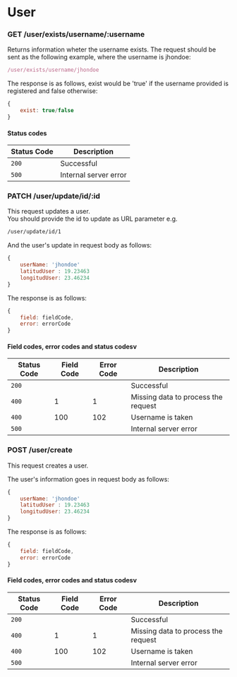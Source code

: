 # User

### GET /user/exists/username/:username
Returns information wheter the username exists. The request should be sent as the following example, where the username is jhondoe:

```Javascript
/user/exists/username/jhondoe
```

The response is as follows, exist would be 'true' if the username provided is registered and false otherwise:

```Javascript
{
    exist: true/false
}
```

#### Status codes

|Status Code|Description|
|---|---|
|`200`|Successful|
|`500`|Internal server error|

### PATCH /user/update/id/:id
This request updates a user.  
You should provide the id  to update as URL parameter e.g.

```Html
/user/update/id/1
```

And the user's update in request body as follows:

```Javascript
{
    userName: 'jhondoe'
    latitudUser : 19.23463
    longitudUser: 23.46234
}
```

The response is as follows:

```Javascript
{
    field: fieldCode,
    error: errorCode
}
```

#### Field codes, error codes and status codesv

|Status Code|Field Code|Error Code|Description|
|---|---|---|---|
|`200`|||Successful|
|`400`|1|1|Missing data to process the request|
|`400`|100|102|Username is taken|
|`500`|||Internal server error|


### POST /user/create
This request creates a user. 

The user's information goes in request body as follows:

```Javascript
{
    userName: 'jhondoe'
    latitudUser : 19.23463
    longitudUser: 23.46234
}
```

The response is as follows:

```Javascript
{
    field: fieldCode,
    error: errorCode
}
```

#### Field codes, error codes and status codesv

|Status Code|Field Code|Error Code|Description|
|---|---|---|---|
|`200`|||Successful|
|`400`|1|1|Missing data to process the request|
|`400`|100|102|Username is taken|
|`500`|||Internal server error|